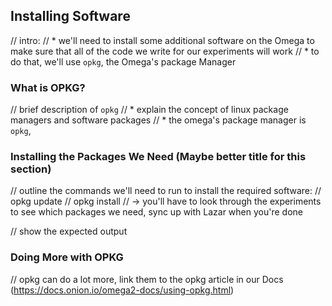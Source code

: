 ## Installing Software

// intro:
//	* we'll need to install some additional software on the Omega to make sure that all of the code we write for our experiments will work
//	* to do that, we'll use `opkg`, the Omega's package Manager

### What is OPKG?

// brief description of `opkg`
//	* explain the concept of linux package managers and software packages
//	* the omega's package manager is `opkg`,

### Installing the Packages We Need (Maybe better title for this section)

// outline the commands we'll need to run to install the required software:
//	opkg update
//	opkg install <packages>
// -> you'll have to look through the experiments to see which packages we need, sync up with Lazar when you're done

// show the expected output

### Doing More with OPKG

// opkg can do a lot more, link them to the opkg article in our Docs (https://docs.onion.io/omega2-docs/using-opkg.html)
